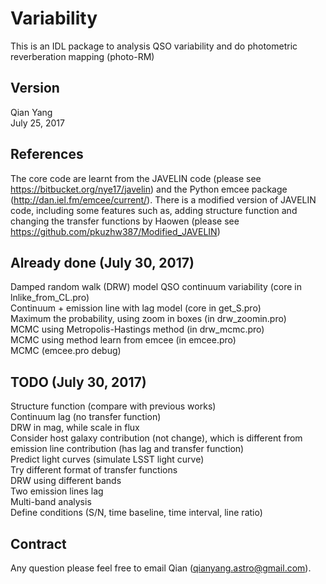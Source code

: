 Variability
====
This is an IDL package to analysis QSO variability and do photometric reverberation mapping (photo-RM) <br>

Version
----
Qian Yang <br>
July 25, 2017 <br>

References
----
The core code are learnt from the JAVELIN code (please see https://bitbucket.org/nye17/javelin) and the Python emcee package (http://dan.iel.fm/emcee/current/). There is a modified version of JAVELIN code, including some features such as, adding structure function and changing the transfer functions by Haowen (please see https://github.com/pkuzhw387/Modified_JAVELIN)<br>

Already done (July 30, 2017)
----
Damped random walk (DRW) model QSO continuum variability (core in lnlike_from_CL.pro) <br>
Continuum + emission line with lag model (core in get_S.pro) <br>
Maximum the probability, using zoom in boxes (in drw_zoomin.pro) <br>
MCMC using Metropolis-Hastings method (in drw_mcmc.pro) <br>
MCMC using method learn from emcee (in emcee.pro) <br>
MCMC (emcee.pro debug) <br>

TODO (July 30, 2017) <br>
----
Structure function (compare with previous works) <br>
Continuum lag (no transfer function) <br>
DRW in mag, while scale in flux <br>
Consider host galaxy contribution (not change), which is different from emission line contribution (has lag and transfer function) <br>
Predict light curves (simulate LSST light curve) <br>
Try different format of transfer functions <br>
DRW using different bands<br>
Two emission lines lag<br>
Multi-band analysis <br>
Define conditions (S/N, time baseline, time interval, line ratio) <br>

Contract
-----
Any question please feel free to email Qian (qianyang.astro@gmail.com).

